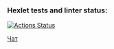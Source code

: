 ### Hexlet tests and linter status:
[![Actions Status](https://github.com/li9520/frontend-project-12/workflows/hexlet-check/badge.svg)](https://github.com/li9520/frontend-project-12/actions)

[Чат](https://frontend-project-12-production-a3f4.up.railway.app/)